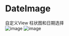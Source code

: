 # DateImage
自定义View 柱状图和日期选择  
![image](https://github.com/jingdong25/DateImage/blob/master/image/QQ%E6%88%AA%E5%9B%BE20190910101237.png)
![image](https://github.com/jingdong25/DateImage/blob/master/image/date.png)
